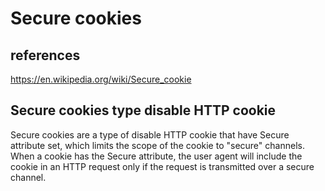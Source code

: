 # Secure cookies

## references

<https://en.wikipedia.org/wiki/Secure_cookie>

## Secure cookies type disable HTTP cookie

Secure cookies are a type of disable HTTP cookie that have Secure attribute set, which limits the scope of the cookie to "secure" channels. When a cookie has the Secure attribute, the user agent will include the cookie in an HTTP request only if the request is transmitted over a secure channel.
